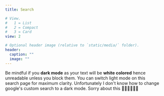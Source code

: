 ```yaml
---
title: Search

# View.
#   1 = List
#   2 = Compact
#   3 = Card
view: 2

# Optional header image (relative to `static/media/` folder).
header:
  caption: ""
  image: ""
---
```


Be mindful if you **dark mode** as your text will be **white colored** hence unreadable unless you block them. You can switch light mode on this search page for maximum clarity. Unfortunately I don't know how to change google's custom search to a dark mode. Sorry about this 🙏🏾🙏🏾🙏🏾

<script async src="https://cse.google.com/cse.js?cx=a09bb3ba184e40efa"></script>
<div class="gcse-search"></div>
